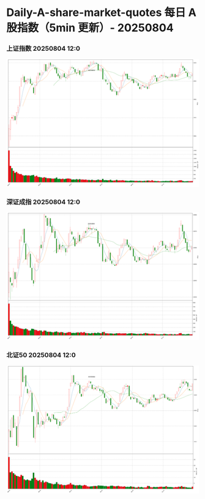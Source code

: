 
# Daily-A-share-market-quotes 每日 A 股指数（5min 更新）- 20250804

### 上证指数 20250804 12:0
![](./fig/2025/8/20250804-sh000001.png)

### 深证成指 20250804 12:0
![](./fig/2025/8/20250804-sz399001.png)

### 北证50 20250804 12:0
![](./fig/2025/8/20250804-bj899050.png)
